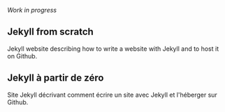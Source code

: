 *Work in progress* 

## Jekyll from scratch

Jekyll website describing how to write a website with Jekyll and to host it on Github.

## Jekyll à partir de zéro

Site Jekyll décrivant comment écrire un site avec Jekyll et l'héberger sur Github.
